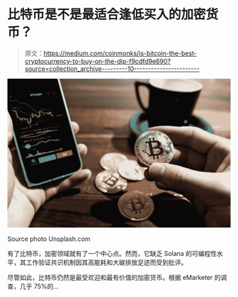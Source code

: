 # 比特币是不是最适合逢低买入的加密货币？

> 原文：<https://medium.com/coinmonks/is-bitcoin-the-best-cryptocurrency-to-buy-on-the-dip-f9cdfd9e690?source=collection_archive---------10----------------------->

![](img/9626e2635ebcd4d57176be39c6b11471.png)

Source photo Unsplash.com

有了比特币，加密领域就有了一个中心点。然而，它缺乏 Solana 的可编程性水平，其工作验证共识机制因其高能耗和大碳排放足迹而受到批评。

尽管如此，比特币仍然是最受欢迎和最有价值的加密货币。根据 eMarketer 的调查，几乎 75%的…